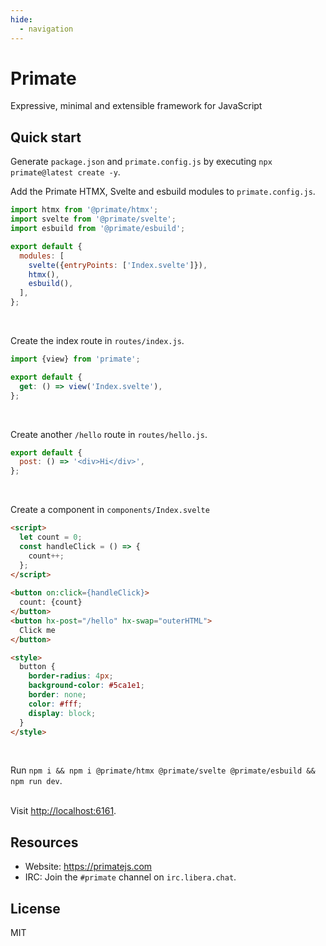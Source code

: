 ```yaml
---
hide:
  - navigation
---
```


# Primate 

Expressive, minimal and extensible framework for JavaScript

## Quick start

Generate `package.json` and `primate.config.js` by executing `npx primate@latest create -y`.

Add the Primate HTMX, Svelte and esbuild modules to `primate.config.js`.

```js
import htmx from '@primate/htmx';
import svelte from '@primate/svelte';
import esbuild from '@primate/esbuild';

export default {
  modules: [
    svelte({entryPoints: ['Index.svelte']}),
    htmx(),
    esbuild(),
  ],
};
```
<br/>

Create the index route in `routes/index.js`.

```js
import {view} from 'primate';

export default {
  get: () => view('Index.svelte'),
};
```
<br/>

Create another `/hello` route in `routes/hello.js`.

```js
export default {
  post: () => '<div>Hi</div>',
};
```
<br/>

Create a component in `components/Index.svelte`

```html
<script>
  let count = 0;
  const handleClick = () => {
    count++;
  };
</script>
 
<button on:click={handleClick}>
  count: {count}
</button>
<button hx-post="/hello" hx-swap="outerHTML">
  Click me
</button>

<style>
  button {
    border-radius: 4px;
    background-color: #5ca1e1;
    border: none;
    color: #fff;
    display: block;
  }
</style>
```
<br/>

Run `npm i && npm i @primate/htmx @primate/svelte @primate/esbuild && npm run dev`.
<br/><br/>

Visit <http://localhost:6161>.

## Resources

* Website: https://primatejs.com
* IRC: Join the `#primate` channel on `irc.libera.chat`.

## License

MIT

